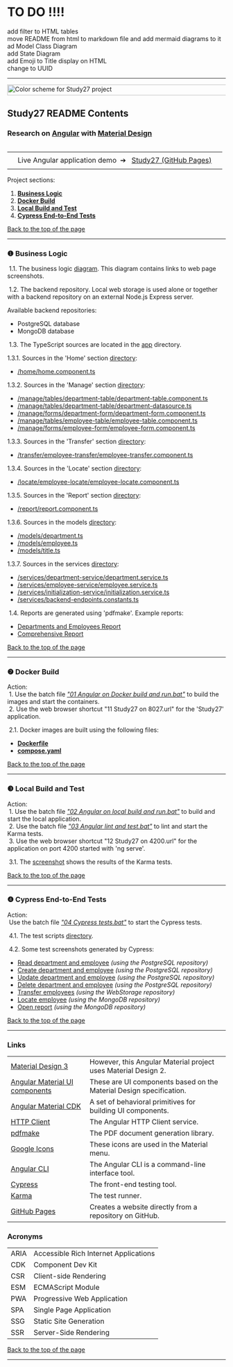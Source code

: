 <!DOCTYPE html>
<html lang="en">

<head>
  <meta charset="UTF-8">
  <meta name="viewport" content="width=device-width, initial-scale=1.0">
  
</head>

<body>
<h1>TO DO !!!!</h1>
add filter to HTML tables<br>
move README from html to markdown file and add mermaid diagrams to it<br>
ad Model Class Diagram<br>
add State Diagram<br>
add Emoji to Title display on HTML<br>
change to UUID<br>

<hr>


  <a href="https://github.com/k1729p/Study27/tree/main/docs" title="View Study27 docs on GitHub">
    <img alt="Color scheme for Study27 project" src="images/ColorScheme.png" height="25" width="800" />
  </a>
  <h2 id="contents">Study27 README Contents</h2>

  <h3 id="top">
    Research on <a href="https://angular.dev/overview">Angular</a> with
    <a href="https://material.angular.dev">Material Design</a>
  </h3>

  <p><img alt="" src="images/ScreenshotFlowchartFull.jpg" /></p>

  <table>
    <tr>
      <td rowspan="3"><img alt="" src="images/borderLeft.png"></td>
      <td><img alt="" src="images/borderHorizontal.png"></td>
      <td rowspan="3"><img alt="" src="images/borderRight.png"></td>
    </tr>
    <tr>
      <td>
        Live Angular application demo&nbsp;&nbsp;➔&nbsp;&nbsp;
        <a href="https://k1729p.github.io/Study27/">Study27 (GitHub Pages)</a>
      </td>
    </tr>
    <tr>
      <td><img alt="" src="images/borderHorizontal.png"></td>
    </tr>
  </table>

  <p>
    Project sections:
  </p>
  <ol>
    <li><a href="#ONE"><b>Business Logic</b></a></li>
    <li><a href="#TWO"><b>Docker Build</b></a></li>
    <li><a href="#THREE"><b>Local Build and Test</b></a></li>
    <li><a href="#FOUR"><b>Cypress End-to-End Tests</b></a></li>
  </ol>
  <a href="#top">Back to the top of the page</a>
  <hr>
  <h3 id="ONE">❶ Business Logic</h3>
  <p><img alt="" src="images/greenCircle.png">
    1.1. The business logic
    <a href="https://github.com/k1729p/Study27/blob/main/docs/mermaid/flowchartBusinessLogic.md">diagram</a>.
    This diagram contains links to web page screenshots.
  </p>
  <p><img alt="" src="images/greenCircle.png">
    1.2. The backend repository.
    Local web storage is used alone or together with a backend repository on an external Node.js Express server.</p>
  <p>Available backend repositories:</p>
  <ul>
    <li>PostgreSQL database</li>
    <li>MongoDB database</li>
  </ul>

  <p><img alt="" src="images/greenCircle.png">
    1.3. The TypeScript sources are located in the <a href="https://github.com/k1729p/Study27/blob/main/src/app">app</a>
    directory.
  </p>
  <p>
    1.3.1. Sources in the 'Home' section <a href="https://github.com/k1729p/Study27/blob/main/src/app/home">
      directory</a>:
  <ul>
    <li><a href="https://github.com/k1729p/Study27/blob/main/src/app/home/home.component.ts">
        /home/home.component.ts</a></li>
  </ul>
  </p>
  <p>
    1.3.2. Sources in the 'Manage' section <a href="https://github.com/k1729p/Study27/blob/main/src/app/manage">
      directory</a>:
  <ul>
    <li><a
        href="https://github.com/k1729p/Study27/blob/main/src/app/manage/tables/department-table/department-table.component.ts">
        /manage/tables/department-table/department-table.component.ts</a></li>
    <li><a
        href="https://github.com/k1729p/Study27/blob/main/src/app/manage/tables/department-table/department-datasource.ts">
        /manage/tables/department-table/department-datasource.ts</a></li>
    <li><a
        href="https://github.com/k1729p/Study27/blob/main/src/app/manage/forms/department-form/department-form.component.ts">
        /manage/forms/department-form/department-form.component.ts</a></li>
    <li><a
        href="https://github.com/k1729p/Study27/blob/main/src/app/manage/tables/employee-table/employee-table.component.ts">
        /manage/tables/employee-table/employee-table.component.ts</a></li>
    <li><a
        href="https://github.com/k1729p/Study27/blob/main/src/app/manage/forms/employee-form/employee-form.component.ts">
        /manage/forms/employee-form/employee-form.component.ts</a></li>
  </ul>
  </p>
  <p>
    1.3.3. Sources in the 'Transfer' section <a href="https://github.com/k1729p/Study27/blob/main/src/app/transfer">
      directory</a>:
  <ul>
    <li><a
        href="https://github.com/k1729p/Study27/blob/main/src/app/transfer/employee-transfer/employee-transfer.component.ts">
        /transfer/employee-transfer/employee-transfer.component.ts</a></li>
  </ul>
  </p>
  <p>
    1.3.4. Sources in the 'Locate' section <a href="https://github.com/k1729p/Study27/blob/main/src/app/locate">
      directory</a>:
  <ul>
    <li><a
        href="https://github.com/k1729p/Study27/blob/main/src/app/locate/employee-locate/employee-locate.component.ts">
        /locate/employee-locate/employee-locate.component.ts</a></li>
  </ul>
  </p>
  <p>
    1.3.5. Sources in the 'Report' section <a href="https://github.com/k1729p/Study27/blob/main/src/app/report">
      directory</a>:
  <ul>
    <li><a href="https://github.com/k1729p/Study27/blob/main/src/app/report/report.component.ts">
        /report/report.component.ts</a></li>
  </ul>
  </p>
  <p>
    1.3.6. Sources in the models <a href="https://github.com/k1729p/Study27/blob/main/src/app/models">
      directory</a>:
  <ul>
    <li><a href="https://github.com/k1729p/Study27/blob/main/src/app/models/department.ts">
        /models/department.ts</a></li>
    <li><a href="https://github.com/k1729p/Study27/blob/main/src/app/models/employee.ts">
        /models/employee.ts</a></li>
    <li><a href="https://github.com/k1729p/Study27/blob/main/src/app/models/title.ts">
        /models/title.ts</a></li>
  </ul>
  </p>
  <p>
    1.3.7. Sources in the services <a href="https://github.com/k1729p/Study27/blob/main/src/app/services">
      directory</a>:
  <ul>
    <li><a href="https://github.com/k1729p/Study27/blob/main/src/app/services/department-service/department.service.ts">
        /services/department-service/department.service.ts</a></li>
    <li><a href="https://github.com/k1729p/Study27/blob/main/src/app/services/employee-service/employee.service.ts">
        /services/employee-service/employee.service.ts</a></li>
    <li><a
        href="https://github.com/k1729p/Study27/blob/main/src/app/services/initialization-service/initialization.service.ts">
        /services/initialization-service/initialization.service.ts</a></li>
    <li><a href="https://github.com/k1729p/Study27/blob/main/src/app/services/backend-endpoints.constants.ts">
        /services/backend-endpoints.constants.ts</a></li>
  </ul>
  </p>

  <p><img alt="" src="images/greenCircle.png">
    1.4. Reports are generated using 'pdfmake'. Example reports:
  </p>
  <ul>
    <li>
      <a href="https://github.com/k1729p/Study27/blob/main/docs/pdf_reports/file.pdf">
        Departments and Employees Report</a>
    </li>
    <li>
      <a href="https://github.com/k1729p/Study27/blob/main/docs/pdf_reports/file-1.pdf">
        Comprehensive Report</a>
    </li>
  </ul>
  <a href="#top">Back to the top of the page</a>
  <hr>
  <h3 id="TWO">❷ Docker Build</h3>

  <p>Action:<br>
    <img alt="" src="images/orangeHR-500.png"><br>
    <img alt="" src="images/orangeSquare.png"> 1. Use the batch file
    <a href="https://github.com/k1729p/Study27/blob/main/0_batch/01%20Angular%20on%20Docker%20build%20and%20run.bat">
      <i>"01 Angular on Docker build and run.bat"</i></a> to build the images and start the containers.<br>
    <img alt="" src="images/orangeSquare.png"> 2. Use the web browser shortcut "11 Study27 on 8027.url" for the
    'Study27' application.<br>
    <img alt="" src="images/orangeHR-500.png">
  </p>
  <p><img alt="" src="images/greenCircle.png">
    2.1. Docker images are built using the following files:
  </p>
  <ul>
    <li><a href="https://github.com/k1729p/Study27/blob/main/docker-config/Dockerfile">
        <b>Dockerfile</b></a></li>
    <li><a href="https://github.com/k1729p/Study27/blob/main/docker-config/compose.yaml">
        <b>compose.yaml</b></a></li>
  </ul>

  <a href="#top">Back to the top of the page</a>
  <hr>
  <h3 id="THREE">❸ Local Build and Test</h3>
  <p>Action:<br>
    <img alt="" src="images/orangeHR-500.png"><br>
    <img alt="" src="images/orangeSquare.png"> 1. Use the batch file
    <a href="https://github.com/k1729p/Study27/blob/main/0_batch/02%20Angular%20on%20local%20build%20and%20run.bat">
      <i>"02 Angular on local build and run.bat"</i></a> to build and start the local application.<br>
    <img alt="" src="images/orangeSquare.png"> 2. Use the batch file
    <a href="https://github.com/k1729p/Study27/blob/main/0_batch/03%20Angular%20lint%20and%20test.bat">
      <i>"03 Angular lint and test.bat"</i></a> to lint and start the Karma tests.<br>
    <img alt="" src="images/orangeSquare.png"> 3. Use the web browser shortcut "12 Study27 on 4200.url"
    for the application on port 4200 started with 'ng serve'.<br>
    <img alt="" src="images/orangeHR-500.png">
  </p>
  <p><img alt="" src="images/greenCircle.png">
    3.1. The <a href="images/ScreenshotKarmaTests.jpg">screenshot</a>
    shows the results of the Karma tests.
  </p>
  <a href="#top">Back to the top of the page</a>
  <hr>
  <h3 id="FOUR">❹ Cypress End-to-End Tests</h3>

  <p>Action:<br>
    <img alt="" src="images/orangeHR-500.png"><br>
    <img alt="" src="images/orangeSquare.png"> Use the batch file
    <a href="https://github.com/k1729p/Study27/blob/main/0_batch/04%20Cypress%20tests.bat">
      <i>"04 Cypress tests.bat"</i></a> to start the Cypress tests.<br>
    <img alt="" src="images/orangeHR-500.png">
  </p>
  <p><img alt="" src="images/greenCircle.png">
    4.1. The test scripts <a href="https://github.com/k1729p/Study27/blob/main/cypress/e2e">directory</a>.
  </p>
  <p><img alt="" src="images/greenCircle.png">
    4.2. Some test screenshots generated by Cypress:
  </p>
  <ul>
    <li>
      <a
        href="https://html-preview.github.io/?url=https://github.com/k1729p/Study27/blob/main/docs/cypress_screenshots/11_read_department_and_employee.html">
        Read department and employee</a> <i>(using the PostgreSQL repository)</i>
    </li>
    <li>
      <a
        href="https://html-preview.github.io/?url=https://github.com/k1729p/Study27/blob/main/docs/cypress_screenshots/12_create_department_and_employee.html">
        Create department and employee</a> <i>(using the PostgreSQL repository)</i>
    </li>
    <li>
      <a
        href="https://html-preview.github.io/?url=https://github.com/k1729p/Study27/blob/main/docs/cypress_screenshots/13_update_department_and_employee.html">
        Update department and employee</a> <i>(using the PostgreSQL repository)</i>
    </li>
    <li>
      <a
        href="https://html-preview.github.io/?url=https://github.com/k1729p/Study27/blob/main/docs/cypress_screenshots/14_delete_department_and_employee.html">
        Delete department and employee</a> <i>(using the PostgreSQL repository)</i>
    </li>
    <li>
      <a
        href="https://html-preview.github.io/?url=https://github.com/k1729p/Study27/blob/main/docs/cypress_screenshots/21_transfer_employees.html">
        Transfer employees</a> <i>(using the WebStorage repository)</i>
    </li>
    <li>
      <a
        href="https://html-preview.github.io/?url=https://github.com/k1729p/Study27/blob/main/docs/cypress_screenshots/31_locate_employee.html">
        Locate employee</a> <i>(using the MongoDB repository)</i>
    </li>
    <li>
      <a
        href="https://html-preview.github.io/?url=https://github.com/k1729p/Study27/blob/main/docs/cypress_screenshots/41_open_report.html">
        Open report</a> <i>(using the MongoDB repository)</i>
    </li>
  </ul>

  <a href="#top">Back to the top of the page</a>
  <hr>
  <h3>Links</h3>
  <table>
    <tbody>
      <tr>
        <td>
          <a href="https://m3.material.io/">Material Design 3</a>
        </td>
        <td>
          However, this Angular Material project uses Material Design 2.
        </td>
      </tr>
      <tr>
        <td>
          <a href="https://material.angular.io/components/categories">Angular Material UI components</a>
        </td>
        <td>
          These are UI components based on the Material Design specification.
        </td>
      </tr>
      <tr>
        <td>
          <a href="https://material.angular.io/cdk/categories">Angular Material CDK</a>
        </td>
        <td>
          A set of behavioral primitives for building UI components.
        </td>
      </tr>
      <tr>
        <td>
          <a href="https://angular.dev/guide/http">HTTP Client</a>
        </td>
        <td>
          The Angular HTTP Client service.
        </td>
      </tr>
      <tr>
        <td>
          <a href="https://pdfmake.github.io/docs/0.1/">pdfmake</a>
        </td>
        <td>
          The PDF document generation library.
        </td>
      </tr>
      <tr>
        <td>
          <a href="https://fonts.google.com/icons?icon.size=24&icon.color=%231f1f1f">Google Icons</a>
        </td>
        <td>
          These icons are used in the Material menu.
        </td>
      </tr>
      <tr>
        <td>
          <a href="https://angular.dev/tools/cli">Angular CLI</a>
        </td>
        <td>
          The Angular CLI is a command-line interface tool.
        </td>
      </tr>
      <tr>
        <td>
          <a href="https://www.cypress.io/">Cypress</a>
        </td>
        <td>
          The front-end testing tool.
        </td>
      </tr>
      <tr>
        <td>
          <a href="https://karma-runner.github.io/">Karma</a>
        </td>
        <td>
          The test runner.
        </td>
      </tr>
      <tr>
        <td>
          <a href="https://docs.github.com/en/pages/">GitHub Pages</a>
        </td>
        <td>
          Creates a website directly from a repository on GitHub.
        </td>
      </tr>
    </tbody>
  </table>

  <h3>Acronyms</h3>
  <table>
    <tbody>
      <tr>
        <td>ARIA</td>
        <td>Accessible Rich Internet Applications</td>
      </tr>
      <tr>
        <td>CDK</td>
        <td>Component Dev Kit</td>
      </tr>
      <tr>
        <td>CSR</td>
        <td>Client-side Rendering</td>
      </tr>
      <tr>
        <td>ESM</td>
        <td>ECMAScript Module</td>
      </tr>
      <tr>
        <td>PWA</td>
        <td>Progressive Web Application</td>
      </tr>
      <tr>
        <td>SPA</td>
        <td>Single Page Application</td>
      </tr>
      <tr>
        <td>SSG</td>
        <td>Static Site Generation</td>
      </tr>
      <tr>
        <td>SSR</td>
        <td>Server-Side Rendering</td>
      </tr>
    </tbody>
  </table>
  <a href="#top">Back to the top of the page</a>
  <hr>
</body>

</html>
